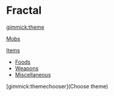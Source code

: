<!--
  -- Name of your wiki
  -- Do NOT remove the leading `#` character.
  -->

# Fractal

[gimmick:theme](cyborg)

[Mobs](pages/mobs.md)

[Items]()

  * [Foods](pages/items-foods.md)
  * [Weapons](pages/items-weapons.md)
  * [Miscellaneous](pages/items-misc.md)


<!--
  -- Change the Language
  -- Could be useful when there's more than one language wiki.
  -->

<!--
[Change the Language]()

  * [English (United States)](/en_US/)
  * [English (United Kingdom)](/en_GB/)
  * [Italian](/it/)
-->

<!--
  -- Let the user choose a theme
  -- (Read: http://dynalon.github.io/mdwiki/#!quickstart.md#Adding_a_navigation)
  -->

[gimmick:themechooser](Choose theme)
